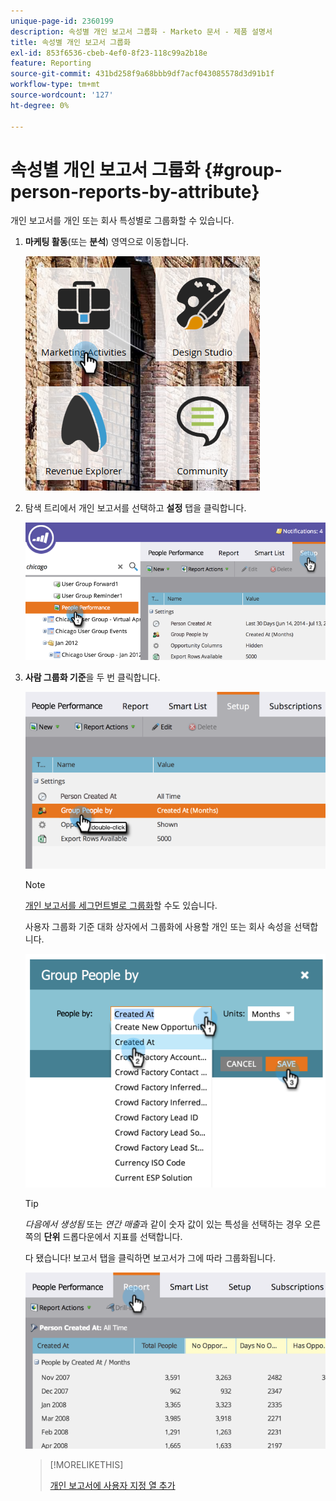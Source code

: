 ```yaml
---
unique-page-id: 2360199
description: 속성별 개인 보고서 그룹화 - Marketo 문서 - 제품 설명서
title: 속성별 개인 보고서 그룹화
exl-id: 853f6536-cbeb-4ef0-8f23-118c99a2b18e
feature: Reporting
source-git-commit: 431bd258f9a68bbb9df7acf043085578d3d91b1f
workflow-type: tm+mt
source-wordcount: '127'
ht-degree: 0%

---
```


# 속성별 개인 보고서 그룹화 {#group-person-reports-by-attribute}

개인 보고서를 개인 또는 회사 특성별로 그룹화할 수 있습니다.

1. **마케팅 활동**(또는 **분석**) 영역으로 이동합니다.

   ![](assets/image2017-3-28-10-3a22-3a53.png)

1. 탐색 트리에서 개인 보고서를 선택하고 **설정** 탭을 클릭합니다.

   ![](assets/image2017-3-28-11-3a33-3a48.png)

1. **사람 그룹화 기준**&#x200B;을 두 번 클릭합니다.

   ![](assets/image2017-3-28-11-3a34-3a5.png)

   >[!NOTE]
   >
   >[개인 보고서를 세그먼트별로 그룹화](/help/marketo/product-docs/personalization/segmentation-and-snippets/segmentation/group-person-reports-by-segment.md)할 수도 있습니다.

   사용자 그룹화 기준 대화 상자에서 그룹화에 사용할 개인 또는 회사 속성을 선택합니다.

   ![](assets/image2017-3-28-11-3a34-3a42.png)

   >[!TIP]
   >
   >_다음에서 생성됨_ 또는 _연간 매출_&#x200B;과 같이 숫자 값이 있는 특성을 선택하는 경우 오른쪽의 **단위** 드롭다운에서 지표를 선택합니다.

   다 됐습니다! 보고서 탭을 클릭하면 보고서가 그에 따라 그룹화됩니다.

   ![](assets/image2017-3-28-11-3a35-3a0.png)

   >[!MORELIKETHIS]
   >
   >[개인 보고서에 사용자 지정 열 추가](/help/marketo/product-docs/reporting/basic-reporting/editing-reports/add-custom-columns-to-a-person-report.md)
